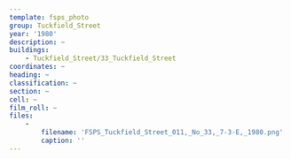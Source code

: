 ```yaml
---
template: fsps_photo
group: Tuckfield_Street
year: '1980'
description: ~
buildings:
    - Tuckfield_Street/33_Tuckfield_Street
coordinates: ~
heading: ~
classification: ~
section: ~
cell: ~
film_roll: ~
files:
    -
        filename: 'FSPS_Tuckfield_Street_011,_No_33,_7-3-E,_1980.png'
        caption: ''
---
```

